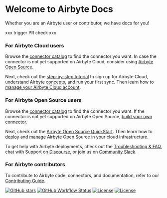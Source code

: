 # Welcome to Airbyte Docs

Whether you are an Airbyte user or contributor, we have docs for you! 

xxx trigger PR check xxx

### For Airbyte Cloud users

Browse the [connector catalog](integrations) to find the connector you want. In case the connector is not yet supported on Airbyte Cloud, consider using [Airbyte Open Source](#for-airbyte-open-source-users).

Next, check out the [step-by-step tutorial](cloud/getting-started-with-airbyte-cloud) to sign up for Airbyte Cloud, understand Airbyte [concepts](cloud/core-concepts.md), and run your first sync. Then learn how to [manage your Airbyte Cloud account](cloud/managing-airbyte-cloud.md).

### For Airbyte Open Source users

Browse the [connector catalog](integrations) to find the connector you want. If the connector is not yet supported on Airbyte Open Source, [build your own connector](connector-development).

Next, check out the [Airbyte Open Source QuickStart](quickstart/deploy-airbyte.md). Then learn how to [deploy](deploying-airbyte/local-deployment) and [manage](operator-guides/upgrading-airbyte) Airbyte Open Source in your cloud infrastructure. 


To get help with Airbyte deployments, check out the [Troubleshooting & FAQ](troubleshooting/README.md), chat with Support on [Discourse](https://discuss.airbyte.io/), or join us on [Community Slack](https://slack.airbyte.io/).

### For Airbyte contributors

To contribute to Airbyte code, connectors, and documentation, refer to our [Contributing Guide](contributing-to-airbyte). 

[![GitHub stars](https://img.shields.io/github/stars/airbytehq/airbyte?style=social&label=Star&maxAge=2592000)](https://GitHub.com/airbytehq/airbyte/stargazers/) [![GitHub Workflow Status](https://img.shields.io/github/workflow/status/airbytehq/airbyte/Airbyte%20CI)](https://github.com/airbytehq/airbyte/actions/workflows/gradle.yml) [![License](https://img.shields.io/static/v1?label=license&message=MIT&color=brightgreen)](https://github.com/airbytehq/airbyte/tree/a9b1c6c0420550ad5069aca66c295223e0d05e27/LICENSE/README.md) [![License](https://img.shields.io/static/v1?label=license&message=ELv2&color=brightgreen)](https://github.com/airbytehq/airbyte/tree/a9b1c6c0420550ad5069aca66c295223e0d05e27/LICENSE/README.md)


